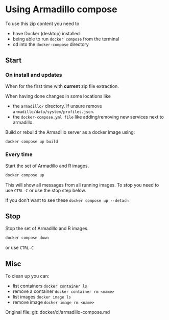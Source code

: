 # Using Armadillo compose

To use this zip content you need to
- have Docker (desktop) installed
- being able to run `docker compose` from the terminal
- cd into the `docker-compose` directory

## Start

### On install and updates

When for the first time with **current** zip file extraction.

When having done changes in some locations like
- the `armadillo/` directory. If unsure remove `armadillo/data/system/profiles.json`.
- the `docker-compose.yml file` like adding/removing new services next to armadillo.

Build or rebuild the Armadillo server as a docker image using:

```sh
docker compose up build
```

### Every time

Start the set of Armadillo and R images.

```sh
docker compose up
```

This will show all messages from all running images. To stop you need to use `CTRL-C` or use the stop step below.

If you don't want to see these `docker compose up --detach`

## Stop

Stop the set of Armadillo and R images.

```sh
docker compose down
```
or use `CTRL-C`

## Misc

To clean up you can:

- list containers `docker container ls`
- remove a container `docker container rm <name>`
- list images `docker image ls`
- remove image `docker image rm <name>`

Original file: git: docker/ci/armadillo-compose.md
